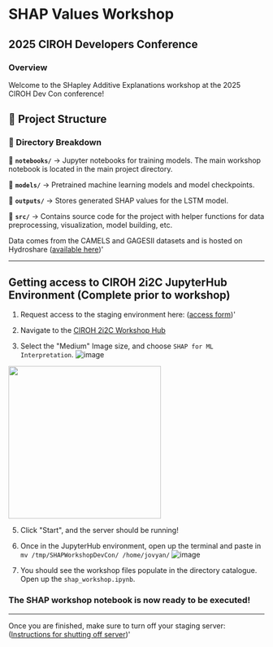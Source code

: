 # SHAP Values Workshop
## 2025 CIROH Developers Conference 
### Overview
Welcome to the SHapley Additive Explanations workshop at the 2025 CIROH Dev Con conference! 

## 📂 Project Structure

### **🔹 Directory Breakdown**
📌 **`notebooks/`** → Jupyter notebooks for training models. The main workshop notebook is located in the main project directory.

📌 **`models/`** → Pretrained machine learning models and model checkpoints.

📌 **`outputs/`** → Stores generated SHAP values for the LSTM model.

📌 **`src/`** → Contains source code for the project with helper functions for data preprocessing, visualization, model building, etc.

Data comes from the CAMELS and GAGESII datasets and is hosted on Hydroshare  ([available here](https://www.hydroshare.org/resource/504107925379464dab88ff5780aefb5a/))'

---

## **Getting access to CIROH 2i2C JupyterHub Environment** (Complete prior to workshop)

1. Request access to the staging environment here: ([access form](https://forms.office.com/Pages/ResponsePage.aspx?id=jnIAKtDwtECk6M5DPz-8p4IIpHdEnmhNgjOa9FjrwGtUNUoyV1UxNFIzV1AyTDhTNzdOT1Q5NVlLTC4u))'

2. Navigate to the [CIROH 2i2C Workshop Hub](https://workshop.ciroh.awi.2i2c.cloud/hub/spawn) 

3. Select the "Medium" Image size, and choose `SHAP for ML Interpretation`.
![image](https://github.com/user-attachments/assets/23143057-1dfb-4675-a9cb-23b20993f4ae)
<a href="https://github.com/user-attachments/assets/23143057-1dfb-4675-a9cb-23b20993f4ae">
  <img src="https://github.com/user-attachments/assets/23143057-1dfb-4675-a9cb-23b20993f4ae" width="300">
</a>

5. Click "Start", and the server should be running!

6. Once in the JupyterHub environment, open up the terminal and paste in `mv /tmp/SHAPWorkshopDevCon/ /home/jovyan/`
![image](https://github.com/user-attachments/assets/32da97b6-3f5a-473c-89fe-db45b9c18a38)

7. You should see the workshop files populate in the directory catalogue. Open up the `shap_workshop.ipynb`.

### The SHAP workshop notebook is now ready to be executed!

---
Once you are finished, make sure to turn off your staging server: ([Instructions for shutting off server](https://www.youtube.com/watch?v=VSFs2bu4-74&feature=youtu.be))'






